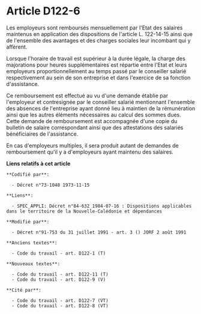 # Article D122-6

Les employeurs sont remboursés mensuellement par l'Etat des salaires maintenus en application des dispositions de l'article
L. 122-14-15 ainsi que de l'ensemble des avantages et des charges sociales leur incombant qui y affèrent.

Lorsque l'horaire de travail est supérieur à la durée légale, la charge des majorations pour heures supplémentaires est
répartie entre l'Etat et leurs employeurs proportionnellement au temps passé par le conseiller salarié respectivement au sein
de son entreprise et dans l'exercice de sa fonction d'assistance.

Ce remboursement est effectué au vu d'une demande établie par l'employeur et contresignée par le conseiller salarié
mentionnant l'ensemble des absences de l'entreprise ayant donné lieu à maintien de la rémunération ainsi que les autres
éléments nécessaires au calcul des sommes dues. Cette demande de remboursement est accompagnée d'une copie du bulletin de
salaire correspondant ainsi que des attestations des salariés bénéficiaires de l'assistance.

En cas d'employeurs multiples, il sera produit autant de demandes de remboursement qu'il y a d'employeurs ayant maintenu des
salaires.

**Liens relatifs à cet article**

	**Codifié par**:

	  - Décret n°73-1048 1973-11-15

	**Liens**:

	  - SPEC_APPLI: Décret n°84-632 1984-07-16 : Dispositions applicables dans le territoire de la Nouvelle-Calédonie et dépendances

	**Modifié par**:

	  - Décret n°91-753 du 31 juillet 1991 - art. 3 () JORF 2 août 1991

	**Anciens textes**:

	  - Code du travail - art. D122-1 (T)

	**Nouveaux textes**:

	  - Code du travail - art. D122-11 (T)
	  - Code du travail - art. D122-9 (V)

	**Cité par**:

	  - Code du travail - art. D122-7 (VT)
	  - Code du travail - art. D122-8 (VT)
